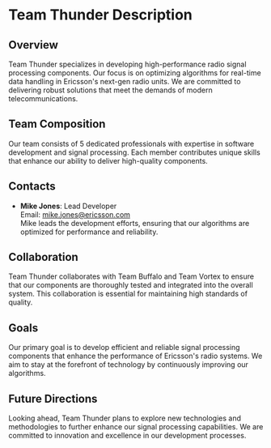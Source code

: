 # Team Thunder Description

## Overview
Team Thunder specializes in developing high-performance radio signal processing components. Our focus is on optimizing algorithms for real-time data handling in Ericsson's next-gen radio units. We are committed to delivering robust solutions that meet the demands of modern telecommunications.

## Team Composition
Our team consists of 5 dedicated professionals with expertise in software development and signal processing. Each member contributes unique skills that enhance our ability to deliver high-quality components.

## Contacts
- **Mike Jones**: Lead Developer  
  Email: mike.jones@ericsson.com  
  Mike leads the development efforts, ensuring that our algorithms are optimized for performance and reliability.

## Collaboration
Team Thunder collaborates with Team Buffalo and Team Vortex to ensure that our components are thoroughly tested and integrated into the overall system. This collaboration is essential for maintaining high standards of quality.

## Goals
Our primary goal is to develop efficient and reliable signal processing components that enhance the performance of Ericsson's radio systems. We aim to stay at the forefront of technology by continuously improving our algorithms.

## Future Directions
Looking ahead, Team Thunder plans to explore new technologies and methodologies to further enhance our signal processing capabilities. We are committed to innovation and excellence in our development processes. 